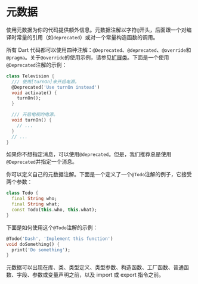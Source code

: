 # 元数据

使用元数据为你的代码提供额外信息。元数据注解以字符`@`开头，后面跟一个对编译时常量的引用（如`deprecated`）或对一个常量构造函数的调用。

所有 Dart 代码都可以使用四种注解：`@Deprecated`、`@deprecated`、`@override`和`@pragma`。关于`@override`的使用示例，请参见[扩展类](https://dart.dev/guides/language/classes#extending-a-class)。下面是一个使用`@Deprecated`注解的示例：

```dart
class Television {
  /// 使用[turnOn]来开启电源。
  @Deprecated('Use turnOn instead')
  void activate() {
    turnOn();
  }

  /// 开启电视的电源。
  void turnOn() {
    // ...
  }
  // ...
}
```

如果你不想指定消息，可以使用`@deprecated`。但是，我们推荐总是使用`@Deprecated`并指定一个消息。

你可以定义自己的元数据注解。下面是一个定义了一个`@Todo`注解的例子，它接受两个参数：

```dart
class Todo {
  final String who;
  final String what;
  const Todo(this.who, this.what);
}
```

下面是如何使用这个`@Todo`注解的示例：

```dart
@Todo('Dash', 'Implement this function')
void doSomething() {
  print('Do something');
}
```

元数据可以出现在库、类、类型定义、类型参数、构造函数、工厂函数、普通函数、字段、参数或变量声明之前，以及 import 或 export 指令之前。
